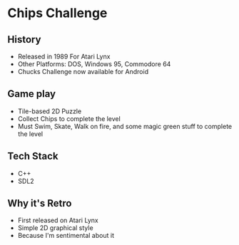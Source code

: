 # Chips Challenge

## History
 * Released in 1989 For Atari Lynx
 * Other Platforms: DOS, Windows 95, Commodore 64
 * Chucks Challenge now available for Android
 
## Game play
 * Tile-based 2D Puzzle
 * Collect Chips to complete the level
 * Must Swim, Skate, Walk on fire, and some magic green stuff to complete the level
 
## Tech Stack
 * C++
 * SDL2
 
## Why it's Retro
 * First released on Atari Lynx 
 * Simple 2D graphical style
 * Because I'm sentimental about it

